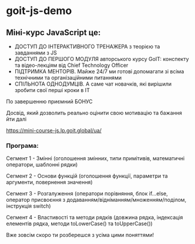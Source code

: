 # goit-js-demo

## Міні-курс JavaScript це:

- ДОСТУП ДО ІНТЕРАКТИВНОГО ТРЕНАЖЕРА з теорією та завданнями з JS
- ДОСТУП ДО ПЕРШОГО МОДУЛЯ авторського курсу GoIT: конспекту та відео-лекціям від Chief Technology Officer
- ПІДТРИМКА МЕНТОРІВ. Майже 24/7 ми готові допомагати зі всіма технічними та організаційними питаннями
- СПІЛЬНОТА ОДНОДУМЦІВ. А саме чат новачків, які вирішили зробити свої перші кроки в IT

По завершенню приємний БОНУС

Досвід, який дозволить реально оцінити свою мотивацію та бажання йти далі

https://mini-course-js.lp.goit.global/ua/

### Програма:

Сегмент 1 - Змінні (оголошення змінних, типи примітивів, математичні оператори, шаблонні рядки)

Сегмент 2 - Основи функцій (оголошення функції, параметри та аргументи, повернення значення)

Сегмент 3 - Розгалуження (оператори порівняння, блок if...else, оператор присвоєння з додаванням/відніманням/множенням/поділом, інструкція switch)

Сегмент 4 - Властивості та методи рядків (довжина рядка, індексація елементів рядка, методи toLowerCase() та toUpperCase())

Вже зовсім скоро ти розберешся з усіма цими поняттями!
